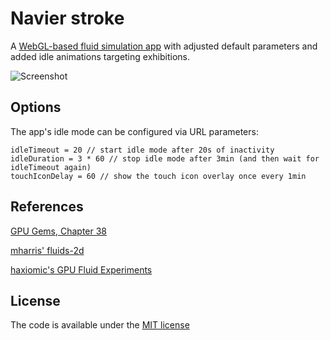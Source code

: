 # Navier stroke

A [WebGL-based fluid simulation app](https://github.com/PavelDoGreat/WebGL-Fluid-Simulation)
with adjusted default parameters and added idle animations targeting exhibitions.

![Screenshot](./screenshot.jpg "Fluid simulation screenshot")

## Options

The app's idle mode can be configured via URL parameters:
```
idleTimeout = 20 // start idle mode after 20s of inactivity
idleDuration = 3 * 60 // stop idle mode after 3min (and then wait for idleTimeout again)
touchIconDelay = 60 // show the touch icon overlay once every 1min
```

## References

[GPU Gems, Chapter 38](http://developer.download.nvidia.com/books/HTML/gpugems/gpugems_ch38.html)

[mharris' fluids-2d](https://github.com/mharrys/fluids-2d)

[haxiomic's GPU Fluid Experiments](https://github.com/haxiomic/GPU-Fluid-Experiments)

## License

The code is available under the [MIT license](LICENSE)

